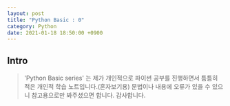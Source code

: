 ```yaml
---
layout: post
title: "Python Basic : 0"
category: Python
date: 2021-01-18 18:50:00 +0900
---
```

## Intro
>'Python Basic series' 는 제가 개인적으로 파이썬 공부를 진행하면서 틈틈히 적은 개인적 학습 노트입니다.(혼자보기용) 문법이나 내용에 오류가 있을 수 있으니 참고용으로만 봐주셨으면 합니다. 감사합니다.

